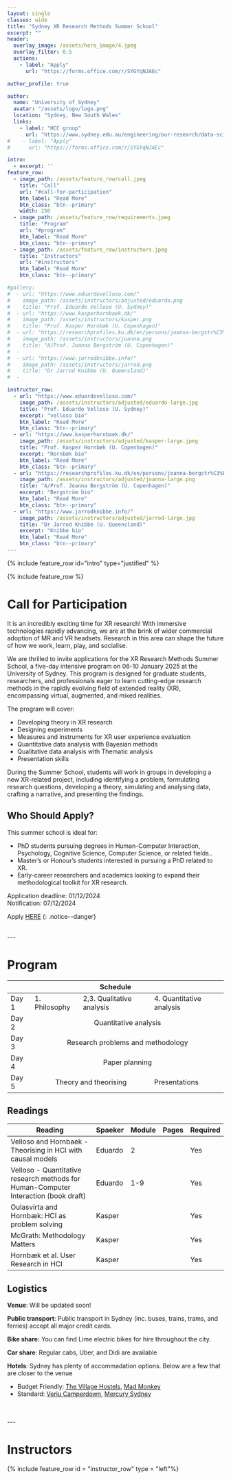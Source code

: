```yaml
---
layout: single
classes: wide
title: "Sydney XR Research Methods Summer School"
excerpt: ""
header:
  overlay_image: /assets/hero_image/4.jpeg
  overlay_filter: 0.5
  actions:
    - label: "Apply"
      url: "https://forms.office.com/r/SYGYqNJAEc"

author_profile: true

author:
  name: "University of Sydney"
  avatar: "/assets/logo/logo.png"
  location: "Sydney, New South Wales"
  links:
    - label: "HCC group"
      url: "https://www.sydney.edu.au/engineering/our-research/data-science-and-computer-engineering/human-centred-computing-hcc.html"
#    - label: "Apply"
#      url: "https://forms.office.com/r/SYGYqNJAEc"

intro: 
  - excerpt: ''
feature_row:
  - image_path: /assets/feature_row/call.jpeg
    title: "Call"
    url: "#call-for-participation"
    btn_label: "Read More"
    btn_class: "btn--primary"
    width: 250 
  - image_path: /assets/feature_row/requirements.jpeg
    title: "Program"
    url: "#program"
    btn_label: "Read More"
    btn_class: "btn--primary" 
  - image_path: /assets/feature_row/instructors.jpeg
    title: "Instructors"
    url: "#instructors"
    btn_label: "Read More"
    btn_class: "btn--primary"

#gallery:
#  - url: "https://www.eduardovelloso.com/"
#    image_path: /assets/instructors/adjusted/eduardo.png
#    title: "Prof. Eduardo Velloso (U. Sydney)"
#  - url: "https://www.kasperhornbaek.dk/"
#    image_path: /assets/instructors/kasper.png
#    title: "Prof. Kasper Hornbæk (U. Copenhagen)"
#  - url: "https://researchprofiles.ku.dk/en/persons/joanna-bergstr%C3%B6m"
#    image_path: /assets/instructors/joanna.png
#    title: "A/Prof. Joanna Bergström (U. Copenhagen)"
#  - 
#  - url: "https://www.jarrodknibbe.info/"
#    image_path: /assets/instructors/jarrod.png
#    title: "Dr Jarrod Knibbe (U. Queensland)"
#  -

instructor_row:
  - url: "https://www.eduardovelloso.com/"
    image_path: /assets/instructors/adjusted/eduardo-large.jpg
    title: "Prof. Eduardo Velloso (U. Sydney)"
    excerpt: "velloso bio"
    btn_label: "Read More"
    btn_class: "btn--primary"
  - url: "https://www.kasperhornbaek.dk/"
    image_path: /assets/instructors/adjusted/kasper-large.jpeg
    title: "Prof. Kasper Hornbæk (U. Copenhagen)"
    excerpt: "Hornbæk bio"
    btn_label: "Read More"
    btn_class: "btn--primary"
  - url: "https://researchprofiles.ku.dk/en/persons/joanna-bergstr%C3%B6m"
    image_path: /assets/instructors/adjusted/joanna-large.png
    title: "A/Prof. Joanna Bergström (U. Copenhagen)"
    excerpt: "Bergström bio"
    btn_label: "Read More"
    btn_class: "btn--primary"
  - url: "https://www.jarrodknibbe.info/"
    image_path: /assets/instructors/adjusted/jarrod-large.jpg
    title: "Dr Jarrod Knibbe (U. Queensland)"
    excerpt: "Knibbe bio"
    btn_label: "Read More"
    btn_class: "btn--primary"
---
```


{% include feature_row id="intro" type="justified" %}

{% include feature_row %}

# Call for Participation 

It is an incredibly exciting time for XR research! With immersive technologies rapidly advancing, we are at the brink of wider commercial adoption of MR and VR headsets. Research in this area can shape the future of how we work, learn, play, and socialise.

We are thrilled to invite applications for the XR Research Methods Summer School, a five-day intensive program on 06-10 January 2025 at the University of Sydney. This program is designed for graduate students, researchers, and professionals eager to learn cutting-edge research methods in the rapidly evolving field of extended reality (XR), encompassing virtual, augmented, and mixed realities.


The program will cover:
- Developing theory in XR research 
- Designing experiments
- Measures and instruments for XR user experience evaluation
- Quantitative data analysis with Bayesian methods
- Qualitative data analysis with Thematic analysis
- Presentation skills

During the Summer School, students will work in groups in developing a new XR-related project, including identifying a problem, formulating research questions, developing a theory, simulating and analysing data, crafting a narrative, and presenting the findings.

## Who Should Apply? 

This summer school is ideal for:

- PhD students pursuing degrees in Human-Computer Interaction, Psychology, Cognitive Science, Computer Science, or related fields..
- Master’s or Honour’s students interested in pursuing a PhD related to XR.
- Early-career researchers and academics looking to expand their methodological toolkit for XR research.

Application deadline: 01/12/2024 <br/>
Notification: 07/12/2024

 
Apply <a href="https://forms.office.com/r/SYGYqNJAEc">HERE</a>
{: .notice--danger}

<br/>
---

# Program 

<table style = "width:100%">
  <thead>
    <th colspan = "4"> Schedule </th>
  </thead>
  <tr>
    <td> Day 1 </td><td> 1. Philosophy </td> <td> 2,3. Qualitative analysis </td> <td> 4. Quantitative analysis</td>
  </tr>
  <tr>
    <td> Day 2 </td><td colspan = "3" style="text-align: center"> Quantitative analysis </td>
  </tr>
   <tr>
    <td> Day 3 </td><td colspan = "3" style="text-align: center"> Research problems and methodology </td>
  </tr>
   <tr>
    <td> Day 4 </td><td colspan = "3" style="text-align: center"> Paper planning </td>
  </tr>
   <tr>
    <td> Day 5 </td><td colspan = "2" style="text-align: center"> Theory and theorising </td> <td> Presentations </td>
  </tr>
</table>

<!--
| Schedule | | | |
| :--- | :--- | :--- | :--- |
| Day 1 | 1. Philosophy | 2,3. Qualitative analysis | 4. Quantitative analysis |
| Day 2 | Quantitative analysis | | |
| Day 3 | Research problems and methodology | | |
| Day 4 | Paper Planning | | |
| Day 5| Theory and theorising | | Presentations|


| Time | Monday | Tuesday | Wednesday | Thursday | Friday |
| ---  | ---    | ---     | ---       | ---      | ---    |
| **9:00-9:15** | | | ***Opening*** | | |
| **9:15-10:45** | *Module 1: Philosophy of Science* <br/>- Eduardo | *Module 5: Multiple regression* <br/>- Eduardo | *Module 10 + 11: Finding interesting problems* <br/>- Kasper | *ACTIVITY 4: Finishing Building* | *Module 13 and Activity 7* <br/>- Instructor? |
| **10:45-11:00** | | | ***Coffee break*** | | | 
| **11:00-12:30** | *Module 2: Causal modelling* <br/>- Eduardo | *Module 6: Categorical Predictors* <br/>- Eduardo | *ACTIVITY 1: Idea Finding (w/ design thinking)* | *ACTIVITY 5a: Data Collection*  | *Module 14: Activity 8: Writing (Intro)* <br/>- Instructor? | 
| **12:30-13:30** | | | ***Lunch*** | | | 
| **13:30-15:00** | *Module 3: Data simulation* <br/>- Eduardo | *Module 7: Model comparison* <br/>- Eduardo | *Module 12: Picking a Method* <br/>- Joanna | *ACTIVITY 5b: Data Collection* | *Module 15 and Activity 9: Illustrating* <br/>- Instructor? |
| **15:00-15:15** | | | ***Coffee break*** | | |
| **15:15-16:45** | *Module 4 - Linear regression* <br/>- Eduardo | *Module 8 - Ordinal regression* <br/>- Eduardo | *ACTIVITY 2: Defining Methods and DAGs* | *ACTIVITY 6: Analysis* | *Module 16: Disseminating* <br/>- Instructor? |
| **16:45-17:00** | | | ***Wrap up*** | | |
| **18:30 onward** | *Harbour Walking Tour* | *Module 9 - Hierarchical models* <br/>- Eduardo | *ACTIVITY 3: Hacking a MVP* | | *Closing Dinner* |

-->

## Readings

| Reading | Spaeker | Module | Pages | Required |
| ---    | ---   | ---      | ---     | ---     |
| Velloso and Hornbaek - Theorising in HCI with causal models | Eduardo | 2 | | Yes |
| Velloso - Quantitative research methods for Human-Computer Interaction (book draft) | Eduardo | 1-9 | | Yes |
| Oulasvirta and Hornbæk: HCI as problem solving | Kasper | | | Yes |
| McGrath: Methodology Matters | Kasper | | | Yes |
| Hornbæk et al. User Research in HCI | Kasper | | | Yes |

## Logistics

**Venue**: Will be updated soon! 

**Public transport**: Public transport in Sydney (inc. buses, trains, trams, and ferries) accept all major credit cards. <br/>

**Bike share:** You can find Lime electric bikes for hire throughout the city.<br/>

**Car share**: Regular cabs, Uber, and Didi are available<br/>

**Hotels**: Sydney has plenty of accommadation options. Below are a few that are closer to the venue
- Budget Friendly: [The Village Hostels](https://thevillagehostels.com.au/glebe/), [Mad Monkey](https://www.madmonkey.com.au/locations/australia/sydney/mad-monkey-broadway)
- Standard: [Veriu Camperdown](https://veriu.com.au/hotels/veriu-camperdown/), [Mercury Sydney](https://all.accor.com/hotel/2073/index.en.shtml?goto=fiche_hotel&code_hotel=2073&merchantid=seo-maps-AU-2073&sourceid=aw-cen)

<br/>
<br/>
---

# Instructors

{% include feature_row id = "instructor_row" type = "left"%}

